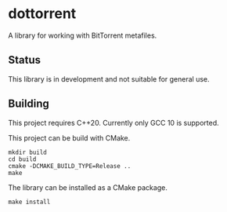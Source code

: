 # dottorrent

A library for working with BitTorrent metafiles.

## Status

This library is in development and not suitable for general use.

## Building

This project requires C++20.
Currently only GCC 10 is supported.

This project can be build with CMake.

```{bash}
mkdir build
cd build
cmake -DCMAKE_BUILD_TYPE=Release ..
make 
```

The library can be installed as a CMake package.

```
make install
```